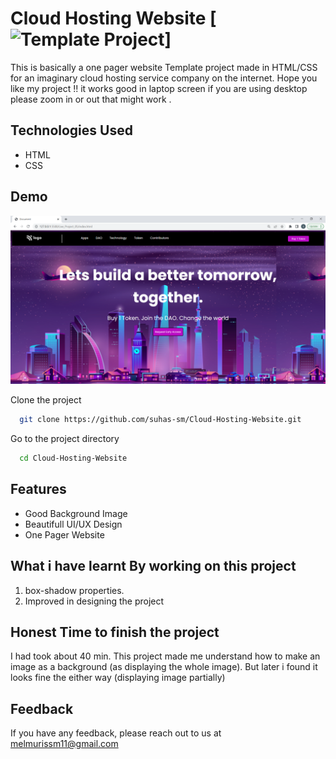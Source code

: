 # Cloud Hosting Website [![Template Project](https://img.shields.io/badge/Technologies%20-HTML%2FCSS-brightgreen)]

This is basically a one pager website Template project made in HTML/CSS for an imaginary cloud hosting service company on the internet.
Hope you like my project !! it works good in laptop screen if you are using desktop please zoom in or out that might work .

## Technologies Used
  - HTML
  - CSS

## Demo
![page-img](./assets/page_img.PNG)

Clone the project

```bash
  git clone https://github.com/suhas-sm/Cloud-Hosting-Website.git
```

Go to the project directory

```bash
  cd Cloud-Hosting-Website
```
## Features

- Good Background Image
- Beautifull UI/UX Design
- One Pager Website

## What i have learnt By working on this project
1. box-shadow properties.
2. Improved in designing the project

## Honest Time to finish the project

I had took about 40 min. This project made me understand how to make an image as a background (as displaying the whole image). But later i found it looks fine the either way (displaying image partially) 

## Feedback

If you have any feedback, please reach out to us at melmurissm11@gmail.com
